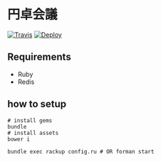 # 円卓会議

[![Travis](https://api.travis-ci.org/entaku/entakukaigi.svg?branch=master)](https://travis-ci.org/entaku/entakukaigi)
[![Deploy](https://www.herokucdn.com/deploy/button.png)](https://heroku.com/deploy?template=https://github.com/entaku/entakukaigi)

## Requirements

* Ruby
* Redis

## how to setup

```
# install gems
bundle
# install assets
bower i

bundle exec rackup config.ru # OR forman start
```